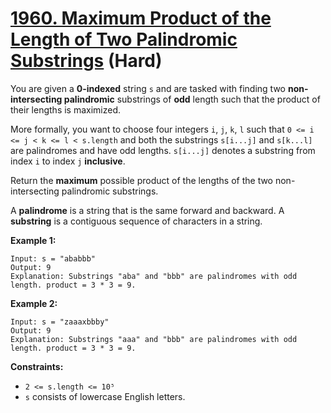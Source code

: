# [1960. Maximum Product of the Length of Two Palindromic Substrings][link] (Hard)

[link]: https://leetcode.com/problems/maximum-product-of-the-length-of-two-palindromic-substrings/

You are given a **0-indexed** string `s` and are tasked with finding two **non-intersecting
palindromic** substrings of **odd** length such that the product of their lengths is maximized.

More formally, you want to choose four integers `i`, `j`, `k`, `l` such that `0 <= i <= j < k <= l <
s.length` and both the substrings `s[i...j]` and `s[k...l]` are palindromes and have odd lengths.
`s[i...j]` denotes a substring from index `i` to index `j` **inclusive**.

Return the **maximum** possible product of the lengths of the two non-intersecting palindromic
substrings.

A **palindrome** is a string that is the same forward and backward. A **substring** is a contiguous
sequence of characters in a string.

**Example 1:**

```
Input: s = "ababbb"
Output: 9
Explanation: Substrings "aba" and "bbb" are palindromes with odd length. product = 3 * 3 = 9.
```

**Example 2:**

```
Input: s = "zaaaxbbby"
Output: 9
Explanation: Substrings "aaa" and "bbb" are palindromes with odd length. product = 3 * 3 = 9.
```

**Constraints:**

- `2 <= s.length <= 10⁵`
- `s` consists of lowercase English letters.
